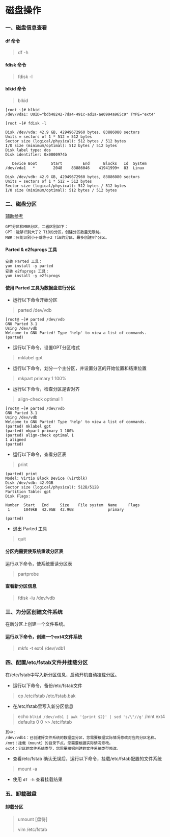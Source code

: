 # 磁盘操作

### 一、磁盘信息查看

#### df 命令

>df -h


#### fdisk 命令

> fdisk -l

#### blkid 命令
> blkid
```
[root ~]# blkid
/dev/vda1: UUID="bdb48242-7da4-491c-ad1a-ae0994a965c9" TYPE="ext4"
```

``` 
[root ~]# fdisk -l

Disk /dev/vda: 42.9 GB, 42949672960 bytes, 83886080 sectors
Units = sectors of 1 * 512 = 512 bytes
Sector size (logical/physical): 512 bytes / 512 bytes
I/O size (minimum/optimal): 512 bytes / 512 bytes
Disk label type: dos
Disk identifier: 0x0000974b

   Device Boot      Start         End      Blocks   Id  System
/dev/vda1   *        2048    83886046    41941999+  83  Linux

Disk /dev/vdb: 42.9 GB, 42949672960 bytes, 83886080 sectors
Units = sectors of 1 * 512 = 512 bytes
Sector size (logical/physical): 512 bytes / 512 bytes
I/O size (minimum/optimal): 512 bytes / 512 bytes
```

### 二、磁盘分区

[辅助参考](https://help.aliyun.com/document_detail/25426.htm?spm=a2c4g.11186623.0.0.787e6e7dKX4tQh#concept-jl1-qzd-wdb)
``` 
GPT分区和MBR分区，二者区别如下：
GPT：能够识别大于2 TiB的分区，创建分区数量无限制。
MBR：只能识别小于或等于2 TiB的分区，最多创建4个分区。
```

#### Parted & e2fsprogs 工具

``` 
安装 Parted 工具：
yum install -y parted
安装 e2fsprogs 工具：
yum install -y e2fsprogs
```

#### 使用 Parted 工具为数据盘进行分区

* 运行以下命令开始分区
>parted /dev/vdb

```
[root@ ~]# parted /dev/vdb
GNU Parted 3.1
Using /dev/vdb
Welcome to GNU Parted! Type 'help' to view a list of commands.
(parted) 
```

* 运行以下命令，设置GPT分区格式
>mklabel gpt

* 运行以下命令，划分一个主分区，并设置分区的开始位置和结束位置
>mkpart primary 1 100%

* 运行以下命令，检查分区是否对齐
>align-check optimal 1

``` 
[root@ ~]# parted /dev/vdb
GNU Parted 3.1
Using /dev/vdb
Welcome to GNU Parted! Type 'help' to view a list of commands.
(parted) mklabel gpt                                                      
(parted) mkpart primary 1 100%                                            
(parted) align-check optimal 1                                            
1 aligned
(parted)
```

* 运行以下命令，查看分区表
>print

``` 
(parted) print                                                            
Model: Virtio Block Device (virtblk)
Disk /dev/vdb: 42.9GB
Sector size (logical/physical): 512B/512B
Partition Table: gpt
Disk Flags: 

Number  Start   End     Size    File system  Name     Flags
 1      1049kB  42.9GB  42.9GB               primary

(parted) 
```
* 退出 Parted 工具
>quit

#### 分区完需要使系统重读分区表
运行以下命令，使系统重读分区表
>partprobe

#### 查看新分区信息
>fdisk -lu /dev/vdb

### 三、为分区创建文件系统
在新分区上创建一个文件系统。

#### 运行以下命令，创建一个ext4文件系统
> mkfs -t ext4 /dev/vdb1

### 四、配置/etc/fstab文件并挂载分区
在/etc/fstab中写入新分区信息，启动开机自动挂载分区。

* 运行以下命令，备份/etc/fstab文件
>cp /etc/fstab /etc/fstab.bak

* 在/etc/fstab里写入新分区信息
>echo `blkid /dev/vdb1 | awk '{print $2}' | sed 's/\"//g'` /mnt ext4 defaults 0 0 >> /etc/fstab

``` 
其中：
/dev/vdb1：已创建好文件系统的数据盘分区，您需要根据实际情况修改对应的分区名称。
/mnt：挂载（mount）的目录节点，您需要根据实际情况修改。
ext4：分区的文件系统类型，您需要根据创建的文件系统类型修改。
```

* 查看/etc/fstab 确认无误后，运行以下命令，挂载/etc/fstab配置的文件系统
>mount -a

* 使用 `df -h` 查看挂载结果

### 五、卸载磁盘

#### 卸载分区
>umount [盘符]
> 
>vim /etc/fstab
